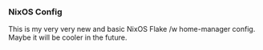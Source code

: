 ### NixOS Config

This is my very very new and basic NixOS Flake /w home-manager config. Maybe it will be cooler in the future.



